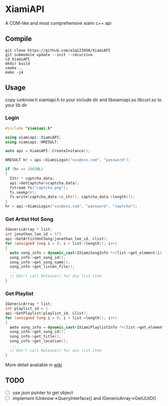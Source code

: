 # XiamiAPI
A COM-like and most comprehensive xiami c++ api

## Compile
```shell
git clone https://github.com/a1q123456/XiamiAPI
git submodule update --init --recursive
cd XiamiAPI
mkdir build
cmake ..
make -j4
```

## Usage

copy iunknow.h xiamiapi.h to your include dir and libxiamiapi.so libcurl.so to your lib dir

### Login

```C++
#include "xiamiapi.h"

using xiamiapi::XiamiAPI;
using xiamiapi::HRESULT;

auto api = XiamiAPI::CreateInstance();

HRESULT hr = api->XiamiLogin("xxx@xxx.com", "password");

if (hr == 1002UL)
{
  IStr * captcha_data;
  api->GetCaptcha(&captcha_data);
  fstream fs("captcha.png");
  fs.seekp(0);
  fs.write(captcha_data->c_str(), captcha_data->length());
}
hr = api->XiamiLogin("xxx@xxx.com", "password", "captcha");
```

### Get Artist Hot Song
```C++
IGenericArray * list;
int jonathan_lee_id = 573
api->GetArtistHotSong(jonathan_lee_id, &list);
for (unsigned long i = 0; i < list->length(); i++)
{
  auto song_info = dynamic_cast<IXiamiSongInfo *>(list->get_element(i));
  song_info->get_song_id();
  song_info->get_song_name();
  song_info->get_listen_file();
  ...
  // Don't call Release() for any list item
}

```

### Get Playlist

```C++
IGenericArray * list;
int playlist_id = 1
api->GetPlaylist(playlist_id, &list);
for (unsigned long i = 0; i < list->length(); i++)
{
  auto song_info = dynamic_cast<IXiamiPlaylistInfo *>(list->get_element(i));
  song_info->get_song_id();
  song_info->get_title();
  song_info->get_location();
  ...
  // Don't call Release() for any list item
}

```

More detail avaliable in [wiki](https://github.com/a1q123456/XiamiAPI/wiki)

## TODO
- [ ] use json pointer to get object
- [ ] implement IUnknow->QueryInterface() and IGenericArray->GetUUID()
